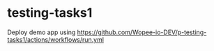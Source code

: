 # testing-tasks1
Deploy demo app using https://github.com/Wopee-io-DEV/p-testing-tasks1/actions/workflows/run.yml
